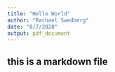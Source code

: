 ```yaml
---
title: "Hello World"
author: "Rachael Swedberg"
date: "8/7/2020"
output: pdf_document
---
```




## this is a markdown file


